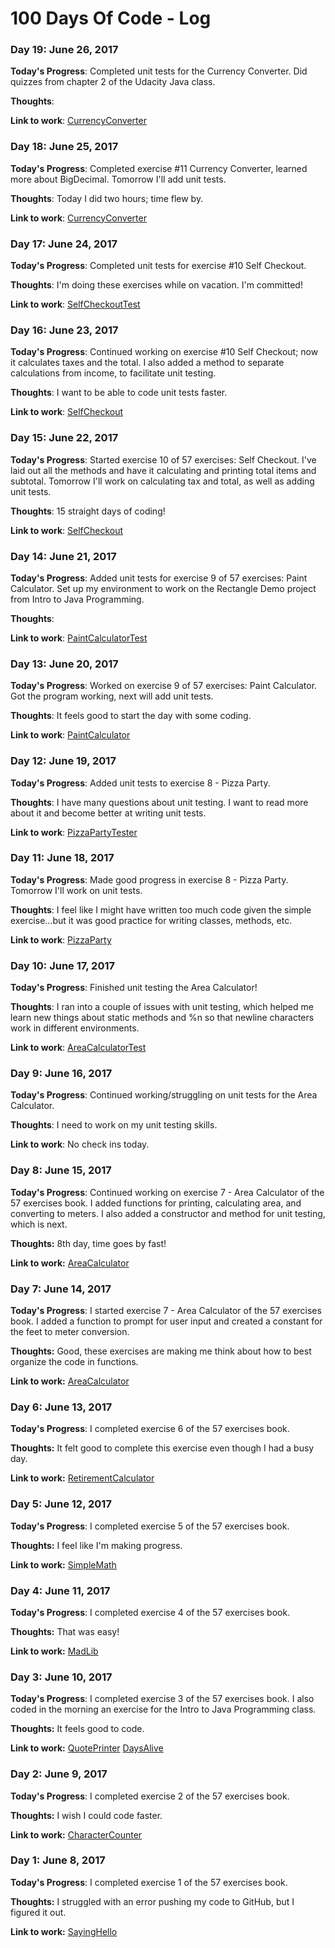 # 100 Days Of Code - Log

### Day 19: June 26, 2017

**Today's Progress**: Completed unit tests for the Currency Converter. Did quizzes from chapter 2 of the Udacity Java class.

**Thoughts**:  

**Link to work**: [CurrencyConverter](https://github.com/yasrodriguez/57-exercises/blob/master/src/CurrencyConverter/CurrencyConverterTest.java)

### Day 18: June 25, 2017

**Today's Progress**: Completed exercise #11 Currency Converter, learned more about BigDecimal. Tomorrow I'll add unit tests.

**Thoughts**:  Today I did two hours; time flew by.

**Link to work**: [CurrencyConverter](https://github.com/yasrodriguez/57-exercises/blob/master/src/CurrencyConverter/CurrencyConverter.java)

### Day 17: June 24, 2017

**Today's Progress**: Completed unit tests for exercise #10 Self Checkout.

**Thoughts**:  I'm doing these exercises while on vacation. I'm committed!

**Link to work**: [SelfCheckoutTest](https://github.com/yasrodriguez/57-exercises/blob/master/src/SelfCheckout/SelfCheckoutTest.java)

### Day 16: June 23, 2017

**Today's Progress**: Continued working on exercise #10 Self Checkout; now it calculates taxes and the total.  I also added a method to separate calculations from income, to facilitate unit testing. 

**Thoughts**:  I want to be able to code unit tests faster. 

**Link to work**: [SelfCheckout](https://github.com/yasrodriguez/57-exercises/blob/master/src/SelfCheckout/SelfCheckout.java)

### Day 15: June 22, 2017

**Today's Progress**: Started exercise 10 of 57 exercises: Self Checkout. I've laid out all the methods and have it calculating and printing total items and subtotal. Tomorrow I'll work on calculating tax and total, as well as adding unit tests.

**Thoughts**: 15 straight days of coding!

**Link to work**: [SelfCheckout](https://github.com/yasrodriguez/57-exercises/blob/master/src/SelfCheckout/SelfCheckout.java)

### Day 14: June 21, 2017

**Today's Progress**: Added unit tests for exercise 9 of 57 exercises: Paint Calculator. Set up my environment to work on the Rectangle Demo project from Intro to Java Programming.

**Thoughts**: 

**Link to work**: [PaintCalculatorTest](https://github.com/yasrodriguez/57-exercises/blob/master/src/PaintCalculator/PaintCalculatorTest.java)


### Day 13: June 20, 2017

**Today's Progress**: Worked on exercise 9 of 57 exercises: Paint Calculator. Got the program working, next will add unit tests. 

**Thoughts**:  It feels good to start the day with some coding.

**Link to work**: [PaintCalculator](https://github.com/yasrodriguez/57-exercises/blob/master/src/PaintCalculator/PaintCalculator.java)

### Day 12: June 19, 2017

**Today's Progress**: Added unit tests to exercise 8 - Pizza Party. 

**Thoughts**:  I have many questions about unit testing. I want to read more about it and become better at writing unit tests.

**Link to work**: [PizzaPartyTester](https://github.com/yasrodriguez/57-exercises/blob/master/src/PizzaParty/PizzaPartyTester.java)

### Day 11: June 18, 2017

**Today's Progress**: Made good progress in exercise 8 - Pizza Party. Tomorrow I'll work on unit tests.

**Thoughts**:  I feel like I might have written too much code given the simple exercise...but it was good practice for writing classes, methods, etc.

**Link to work**: [PizzaParty](https://github.com/yasrodriguez/57-exercises/blob/master/src/PizzaParty/PizzaParty.java)

### Day 10: June 17, 2017

**Today's Progress**: Finished unit testing the Area Calculator!

**Thoughts**: I ran into a couple of issues with unit testing, which helped me learn new things about static methods and %n so that newline characters work in different environments.

**Link to work**: [AreaCalculatorTest](https://github.com/yasrodriguez/57-exercises/blob/master/src/AreaCalculator/AreaCalculatorTest.java)

### Day 9: June 16, 2017

**Today's Progress**: Continued working/struggling on unit tests for the Area Calculator.

**Thoughts**: I need to work on my unit testing skills.

**Link to work**: No check ins today. 

### Day 8: June 15, 2017 

**Today's Progress**: Continued working on exercise 7 - Area Calculator of the 57 exercises book. I added functions for printing, calculating area, and converting to meters. I also added a constructor and method for unit testing, which is next.

**Thoughts:** 8th day, time goes by fast!

**Link to work:** [AreaCalculator](https://github.com/yasrodriguez/57-exercises/blob/master/src/AreaCalculator/AreaCalculator.java)

### Day 7: June 14, 2017 

**Today's Progress**: I started exercise 7 - Area Calculator of the 57 exercises book. I added a function to prompt for user input and created a constant for the feet to meter conversion.  

**Thoughts:** Good, these exercises are making me think about how to best organize the code in functions. 

**Link to work:** [AreaCalculator](https://github.com/yasrodriguez/57-exercises/blob/master/src/AreaCalculator/AreaCalculator.java)

### Day 6: June 13, 2017 

**Today's Progress**: I completed exercise 6 of the 57 exercises book.

**Thoughts:** It felt good to complete this exercise even though I had a busy day. 

**Link to work:** [RetirementCalculator](https://github.com/yasrodriguez/57-exercises/blob/master/src/RetirementCalculator/RetirementCalculator.java)

### Day 5: June 12, 2017 

**Today's Progress**: I completed exercise 5 of the 57 exercises book.

**Thoughts:** I feel like I'm making progress.

**Link to work:** [SimpleMath](https://github.com/yasrodriguez/57-exercises/blob/master/src/SimpleMath/SimpleMath.java)

### Day 4: June 11, 2017 

**Today's Progress**: I completed exercise 4 of the 57 exercises book.

**Thoughts:** That was easy!

**Link to work:** [MadLib](https://github.com/yasrodriguez/57-exercises/blob/master/src/MadLib/MadLib.java)

### Day 3: June 10, 2017 

**Today's Progress**: I completed exercise 3 of the 57 exercises book. I also coded in the morning an exercise for the Intro to Java Programming class.

**Thoughts:** It feels good to code.

**Link to work:** [QuotePrinter](https://github.com/yasrodriguez/57-exercises/blob/master/src/QuotePrinter/QuotePrinter.java)
                  [DaysAlive](https://github.com/yasrodriguez/intro-to-java-programming/blob/master/src/lesson2days/DaysAlive.java)
                  
 ### Day 2: June 9, 2017 

**Today's Progress**: I completed exercise 2 of the 57 exercises book.

**Thoughts:** I wish I could code faster. 

**Link to work:** [CharacterCounter](https://github.com/yasrodriguez/57-exercises/blob/master/src/CharacterCounter/CharacterCounter.java)
                  
### Day 1: June 8, 2017 

**Today's Progress**: I completed exercise 1 of the 57 exercises book.

**Thoughts:** I struggled with an error pushing my code to GitHub, but I figured it out. 

**Link to work:** [SayingHello](https://github.com/yasrodriguez/57-exercises/blob/master/src/SayingHello/SayingHello.java)
